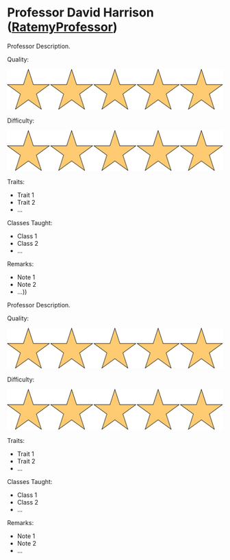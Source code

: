 # Professor David Harrison ([RatemyProfessor](https://www.ratemyprofessors.com/professor/2328264))

Professor Description.

Quality: 

![](../Media/5star.png)

Difficulty: 

![](../Media/5star.png)
  
Traits:

- Trait 1
- Trait 2
- ...

Classes Taught:

- Class 1
- Class 2
- ...

Remarks:

- Note 1
- Note 2
- ...))

Professor Description.

Quality: 

![](../Media/5star.png)

Difficulty: 

![](../Media/5star.png)
  
Traits:

- Trait 1
- Trait 2
- ...

Classes Taught:

- Class 1
- Class 2
- ...

Remarks:

- Note 1
- Note 2
- ...